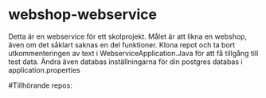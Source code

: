 # webshop-webservice
Detta är en webservice för ett skolprojekt.
Målet är att likna en webshop, även om det såklart saknas en del funktioner.
Klona repot och ta bort utkommenteringen av text i WebserviceApplication.Java för att få tillgång till test data.
Ändra även databas inställningarna för din postgres databas i application.properties

#Tillhörande repos:
